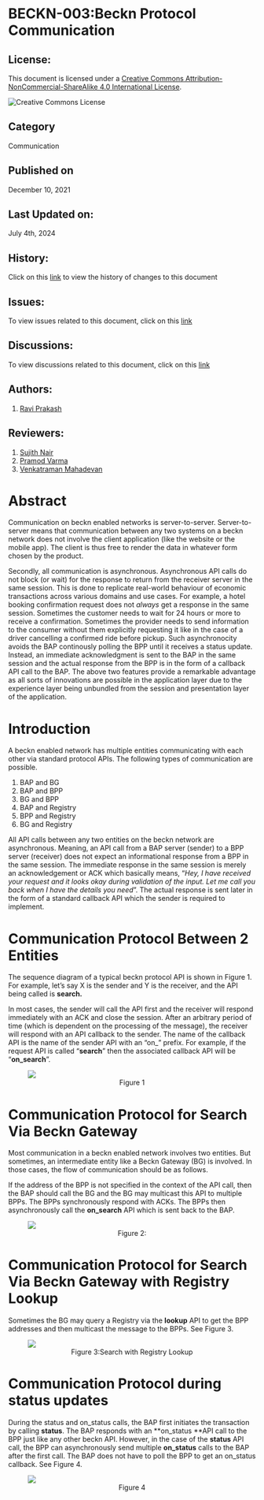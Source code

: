 # BECKN-003:Beckn Protocol Communication

## License:
This document is licensed under a [Creative Commons Attribution-NonCommercial-ShareAlike 4.0 International License](https://creativecommons.org/licenses/by-nc-sa/4.0/).

![Creative Commons License](https://licensebuttons.net/l/by-nc-sa/4.0/88x31.png)

## Category
Communication

## Published on
December 10, 2021

## Last Updated on:
July 4th, 2024

## History: 
Click on this [link](https://github.com/beckn/protocol-specifications/commits/core-1.2-release/docs/BECKN-003-Beckn-Protocol-Communication.md) to view the history of changes to this document

## Issues:
To view issues related to this document, click on this [link](https://github.com/beckn/protocol-specifications/issues?q=is%3Aissue+label%3ABECKN-003)

## Discussions:
To view discussions related to this document, click on this [link](https://github.com/beckn/protocol-specifications/discussions?discussions_q=label%3ABECKN-003)

## Authors:
1. [Ravi Prakash](https://github.com/ravi-prakash-v)

## Reviewers:
1. [Sujith Nair](https://github.com/sjthnrk)
2. [Pramod Varma](https://github.com/pramodkvarma)
3. [Venkatraman Mahadevan](https://github.com/venkatramanm)

# Abstract
Communication on beckn enabled networks is server-to-server. Server-to-server means that communication between any two systems on a beckn network does not involve the client application (like the website or the mobile app). The client is thus free to render the data in whatever form chosen by the product. 

Secondly, all communication is asynchronous. Asynchronous API calls do not block (or wait) for the response to return from the receiver server in the same session. This is done to replicate real-world behaviour of economic transactions across various domains and use cases. For example, a hotel booking confirmation request does not _always_ get a response in the same session. Sometimes the customer needs to wait for 24 hours or more to receive a confirmation. Sometimes the provider needs to send information to the consumer without them explicitly requesting it like in the case of a driver cancelling a confirmed ride before pickup. Such asynchronocity avoids the BAP continously polling the BPP until it receives a status update. Instead, an immediate acknowledgment is sent to the BAP in the same session and the actual response from the BPP is in the form of a callback API call to the BAP. The above two features provide a remarkable advantage as all sorts of innovations are possible in the application layer due to the experience layer being unbundled from the session and presentation layer of the application.

# Introduction
A beckn enabled network has multiple entities communicating with each other via standard protocol APIs. The following types of communication are possible.

1. BAP and BG
2. BAP and BPP
3. BG and BPP
4. BAP and Registry
5. BPP and Registry
6. BG and Registry

All API calls between any two entities on the beckn network are asynchronous. Meaning, an API call from a BAP server (sender) to a BPP server (receiver) does not expect an informational response from a BPP in the same session. The immediate response in the same session is merely an acknowledgement or ACK which basically means, “_Hey, I have received your request and it looks okay during validation of the input. Let me call you back when I have the details you need_”. The actual response is sent later in the form of a standard callback API which the sender is required to implement. 

# Communication Protocol Between 2 Entities

The sequence diagram of a typical beckn protocol API is shown in Figure 1. For example, let’s say X is the sender and Y is the receiver, and the API being called is **search.**

In most cases, the sender will call the API first and the receiver will respond immediately with an ACK and close the session. After an arbitrary period of time (which is dependent on the processing of the message), the receiver will respond with an API callback to the sender. The name of the callback API is the name of the sender API with an “on_” prefix. For example, if the request API is called “**search**” then the associated callback API will be “**on_search**”.

<figure>
<img align="center" src="https://github.com/beckn/protocol-specifications/blob/master/docs/images/Async-Communication.png">
<figcaption align="center">Figure 1</figcaption>
</figure>

# Communication Protocol for Search Via Beckn Gateway

Most communication in a beckn enabled network involves two entities. But sometimes, an intermediate entity like a Beckn Gateway (BG) is involved. In those cases, the flow of communication should be as follows.

If the address of the BPP is not specified in the context of the API call, then the BAP should call the BG and the BG may multicast this API to multiple BPPs. 
The BPPs synchronously respond with ACKs. The BPPs then asynchronously call the **on_search** API which is sent back to the BAP. 

<figure>
<img src="https://github.com/beckn/protocol-specifications/blob/master/docs/images/Search-Multicast.png">
<figcaption align="center">Figure 2:</figcaption>
</figure>

# Communication Protocol for Search Via Beckn Gateway with Registry Lookup

Sometimes the BG may query a Registry via the **lookup** API to get the BPP addresses and then multicast the message to the BPPs. See Figure 3.
<figure>
<img src="https://github.com/beckn/protocol-specifications/blob/master/docs/images/Search-Multicast-with-Reg.png">
<figcaption align = "center">Figure 3:Search with Registry Lookup</figcaption>
</figure>

# Communication Protocol during status updates

During the status and on_status calls, the BAP first initiates the transaction by calling **status**. The BAP responds with an **on_status **API call to the BPP just like any other beckn API. However, in the case of the **status** API call, the BPP can asynchronously send multiple **on_status** calls to the BAP after the first call. The BAP does not have to poll the BPP to get an on_status callback. See Figure 4.

<figure>
<img src="https://github.com/beckn/protocol-specifications/blob/master/docs/images/Status.png">
<figcaption align = "center">Figure 4</figcaption>
</figure>
